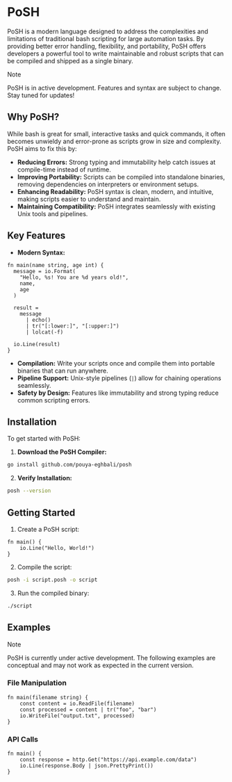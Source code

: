# PoSH

PoSH is a modern language designed to address the complexities and limitations
of traditional bash scripting for large automation tasks. By providing better
error handling, flexibility, and portability, PoSH offers developers a powerful
tool to write maintainable and robust scripts that can be compiled and shipped
as a single binary.

> [!NOTE]
> PoSH is in active development. Features and syntax are subject to change. Stay
> tuned for updates!

## Why PoSH?

While bash is great for small, interactive tasks and quick commands, it often
becomes unwieldy and error-prone as scripts grow in size and complexity. PoSH
aims to fix this by:

- **Reducing Errors:** Strong typing and immutability help catch issues at
  compile-time instead of runtime.
- **Improving Portability:** Scripts can be compiled into standalone binaries,
  removing dependencies on interpreters or environment setups.
- **Enhancing Readability:** PoSH syntax is clean, modern, and intuitive, making
  scripts easier to understand and maintain.
- **Maintaining Compatibility:** PoSH integrates seamlessly with existing Unix
  tools and pipelines.

## Key Features

- **Modern Syntax:**

```posh
fn main(name string, age int) {
  message = io.Format(
    "Hello, %s! You are %d years old!",
    name,
    age
  )

  result =
    message
      | echo()
      | tr("[:lower:]", "[:upper:]")
      | lolcat(-f)

  io.Line(result)
}
```

- **Compilation:** Write your scripts once and compile them into portable
  binaries that can run anywhere.
- **Pipeline Support:** Unix-style pipelines (`|`) allow for chaining operations
  seamlessly.
- **Safety by Design:** Features like immutability and strong typing reduce
  common scripting errors.

## Installation

To get started with PoSH:

1. **Download the PoSH Compiler:**

```bash
go install github.com/pouya-eghbali/posh
```

2. **Verify Installation:**

```bash
posh --version
```

## Getting Started

1. Create a PoSH script:

```posh
fn main() {
    io.Line("Hello, World!")
}
```

2. Compile the script:

```bash
posh -i script.posh -o script
```

3. Run the compiled binary:

```bash
./script
```

## Examples

> [!NOTE]
> PoSH is currently under active development. The following examples are
> conceptual and may not work as expected in the current version.

### File Manipulation

```posh
fn main(filename string) {
    const content = io.ReadFile(filename)
    const processed = content | tr("foo", "bar")
    io.WriteFile("output.txt", processed)
}
```

### API Calls

```posh
fn main() {
    const response = http.Get("https://api.example.com/data")
    io.Line(response.Body | json.PrettyPrint())
}
```
